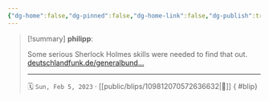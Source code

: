 ```yaml
---
{"dg-home":false,"dg-pinned":false,"dg-home-link":false,"dg-publish":true,"type":"blip","disabled rules":["yaml-title","yaml-title-alias","file-name-heading"],"title":"philipp on mastodon @ 2023-02-05","created-date":"2023-02-05T12:13:41","id":109812070572636640,"updated-date":"2025-05-02T08:50:43","dg-path":"blips/109812070572636632.md","permalink":"/blips/109812070572636632/","dgPassFrontmatter":true,"created":"2023-02-05T12:13:41","updated":"2025-05-02T08:50:43"}
---
```


> [!summary] **philipp**:
>
> Some serious Sherlock Holmes skills were needed to find that out. [deutschlandfunk.de/generalbund…](https://www.deutschlandfunk.de/generalbundesanwalt-warnt-vor-neu-rechten-in-buergerlichem-gewand-100.html)
> - - -
>
> 🗓️ `Sun, Feb 5, 2023` · [[public/blips/109812070572636632\|🔗]]
{ #blip}

